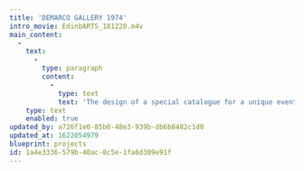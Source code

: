 ```yaml
---
title: 'DEMARCO GALLERY 1974'
intro_movie: EdinbARTS_181220.m4v
main_content:
  -
    text:
      -
        type: paragraph
        content:
          -
            type: text
            text: 'The design of a special catalogue for a unique event organized and created by Richard Demarco (Richard Demarco Gallery) that included: an international summer program for invited artists, poets, teachers, students, and theorists; documented gallery exhibitions; and documentation of public events held in the gallery during the 1974 Edinburgh Arts Festival, Edinburgh, Scotland. The catalogue design was done with assistance by a RISD undergraduate student in graphic design, Carol Reynolds, who also attended the events.'
    type: text
    enabled: true
updated_by: a726f1e0-85b0-48e3-939b-db6b8482c1d0
updated_at: 1622054979
blueprint: projects
id: 1a4e3336-579b-40ac-8c5e-1fa6d309e91f
---
```

